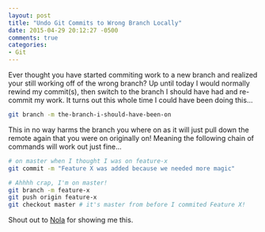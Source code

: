 ```yaml
---
layout: post
title: "Undo Git Commits to Wrong Branch Locally"
date: 2015-04-29 20:12:27 -0500
comments: true
categories: 
- Git
---
```

Ever thought you have started commiting work to a new branch and realized your
still working off of the wrong branch?  Up until today I would normally rewind
my commit(s), then switch to the branch I should have had and re-commit my work.
It turns out this whole time I could have been doing this...

```bash
git branch -m the-branch-i-should-have-been-on
```

This in no way harms the branch you where on as it will just pull down the
remote again that you were on originally on!  Meaning the following chain of
commands will work out just fine...

```bash
# on master when I thought I was on feature-x
git commit -m "Feature X was added because we needed more magic"

# Ahhhh crap, I'm on master!
git branch -m feature-x
git push origin feature-x
git checkout master # it's master from before I commited Feature X!
```

Shout out to [Nola](https://github.com/rubygeek) for showing me this.
